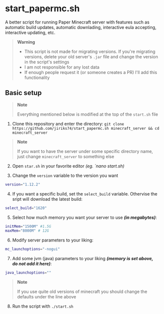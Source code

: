 # start_papermc.sh
A better script for running Paper Minecraft server with features such as automatic build updates, automatic downlading, interactive eula accepting, interactive updating, etc.

> **Warning**
>
> - This script is not made for migrating versions. If you're migrating versions, delete your old server's `.jar` file and change the version in the script's settings
> - I am not responsible for any lost data
> - If enough people request it (or someone creates a PR) I'll add this functionality

## Basic setup
> **Note**
>
> Everything mentioned below is modified at the top of the `start.sh` file

1. Clone this repository and enter the directory: `git clone https://github.com/jiriks74/start_papermc.sh minecraft_server && cd minecraft_server`
> **Note**
>
> If you want to have the server under some specific directory name, just change `minecraft_server` to something else

2. Open `star.sh` in your favorite editor *(eg. `nano start.sh)*

3. Change the `version` variable to the version you want
  ```bash
version="1.12.2"
```

4. If you want a specific build, set the `select_build` variable. Othervise the sript will download the latest build:
  ```bash
 select_build="1620"
```

5. Select how much memory you want your server to use ***(in megabytes)***:
  ```bash
initMem="1500M" #1.5G
maxMem="8000M" # 12G
```

6. Modify server parameters to your liking:
  ```bash
mc_launchoptions="-nogui"
```

7. Add some jvm (java) parameters to your liking ***(memory is set above, do not add it here)***:
  ```bash
 java_launchoptions=""
 ```
 > **Note**
 >
 > If you use quite old versions of minecraft you should change the defaults under the line above
 
8. Run the script with `./start.sh`
